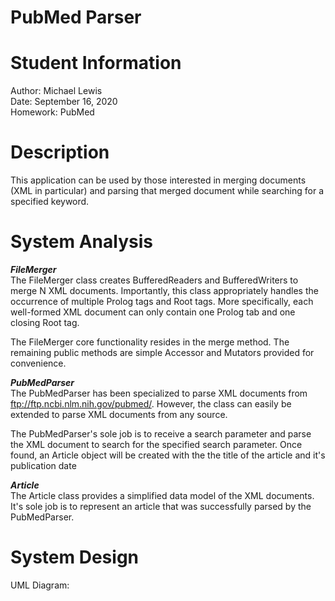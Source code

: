# PubMed Parser
# Student Information
Author: Michael Lewis\
Date: September 16, 2020\
Homework: PubMed

# Description
This application can be used by those interested in merging documents (XML in particular) and parsing that merged
document while searching for a specified keyword.

# System Analysis


***FileMerger***\
The FileMerger class creates BufferedReaders and BufferedWriters to merge N XML documents. Importantly, this class
appropriately handles the occurrence of multiple Prolog tags and Root tags. More specifically, each well-formed XML
document can only contain one Prolog tab and one closing Root tag.

The FileMerger core functionality resides in the merge method. The remaining public methods are simple Accessor and 
Mutators provided for convenience. 

***PubMedParser***\
The PubMedParser has been specialized to parse XML documents from ftp://ftp.ncbi.nlm.nih.gov/pubmed/. However, the
class can easily be extended to parse XML documents from any source.

The PubMedParser's sole job is to receive a search parameter and parse the XML document to search for the specified
search parameter. Once found, an Article object will be created with the the title of the article and it's publication
date

***Article***\
The Article class provides a simplified data model of the XML documents. It's sole job is to represent an article that
was successfully parsed by the PubMedParser.  

# System Design


UML Diagram:

